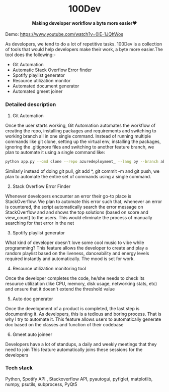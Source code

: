 <h1 align="center">100Dev</h1>
<h4 align="center">Making developer workflow a byte more easier❤️</h4>

Demo: https://www.youtube.com/watch?v=0lE-1JQhWos

As developers, we tend to do a lot of repetitive tasks. 100Dev is a collection of tools that would help developers make their work, a byte more easier.The tool does the following:-

- Git Automation
- Automatic Stack Overflow Error finder
- Spotify playlist generator
- Resource utilization monitor
- Automated document generator
- Automated gmeet joiner


### Detailed description
1. Git Automation

Once the user starts working, Git Automation automates the workflow of creating the repo, installing packages and requirements and switching to working branch all in one single command. Instead of running multiple commands like git clone, setting up the virtual env, installing the packages, ignoring the .gitignore files and switching to another feature branch, we plan to automate it using a single command like:

```bash
python app.py --cmd clone --repo azuredeployment_ --lang py --branch abcde
```

Similarly instead of doing git pull, git add *, git commit -m and git push, we plan to automate the entire set of commands using a single command.

2. Stack Overflow Error Finder

Whenever developers encounter an error their go-to place is StackOverflow. We plan to automate this error such that, whenever an error is countered, the script automatically search the error message on StackOverflow and and shows the top solutions (based on score and view_count) to the users. This would eliminate the process of manually searching for that error in the net

3. Spotify playlist generator

What kind of developer doesn't love some cool music to vibe while programming? This feature allows the developer to create and play a random playlist based on the liveness, danceability and energy levels required instantly and automatically. The mood is set for work.

4. Resource utilization monitoring tool

Once the developer completes the code, he/she needs to check its resource utilization (like CPU, memory, disk usage, networking stats, etc) and ensure that it doesn't extend the threshold value

5. Auto doc generator

Once the development of a product is completed, the last step is documenting it. As developers, this is a tedious and boring process. That is why I try to automate it. This feature allows users to automatically generate doc based on the classes and function of their codebase

6. Gmeet auto joineer

Developers have a lot of standups, a daily and weekly meetings that they need to join This feature automatically joins these sessions for the developers

### Tech stack
Python, Spotify API , Stackoverflow API, pyautogui, pyfiglet, matplotlib, numpy, psutils, subprocess, PyQt5

